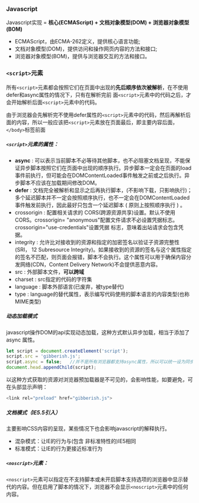 ### Javascript
Javascript实现 = **核心(ECMAScript) + 文档对象模型(DOM) + 浏览器对象模型(BOM)**

- ECMAScript，由ECMA-262定义，提供核心语言功能;
- 文档对象模型(DOM)，提供访问和操作网页内容的方法和接口;
- 浏览器对象模型(BOM)，提供与浏览器交互的方法和接口。

### `<script>`元素

所有`<script>`元素都会按照它们在页面中出现的**先后顺序依次被解析**，在不使用defer和async属性的情况下，只有在解析完前 面`<script>`元素中的代码之后，才会开始解析后面`<script>`元素中的代码。

由于浏览器会先解析完不使用defer属性的`<script>`元素中的代码，然后再解析后面的内容，所以一般应该把`<script>`元素放在页面最后，即主要内容后面，`</body>`标签前面

##### `<script>`元素的属性：

- **async** : 可以表示当前脚本不必等待其他脚本，也不必阻塞文档呈现，不能保证异步脚本按照它们在页面中出现的顺序执行。异步脚本一定会在页面的load事件前执行，但可能会在DOMContentLoaded事件触发之前或之后执行。异步脚本不应该在加载期间修改DOM。
- **defer** : 文档完全被解析和显示之后再执行脚本，(不影响下载，只影响执行)；多个延迟脚本并不一定会按照顺序执行，也不一定会在DOMContentLoaded事件触发前执行，因此最好只包含一个延迟脚本 ( 原则上按照顺序执行 ) 。
- crossorigin : 配置相关请求的 CORS(跨源资源共享)设置。默认不使用 CORS。crossorigin= "anonymous"配置文件请求不必设置凭据标志。crossorigin="use-credentials"设置凭据 标志，意味着出站请求会包含凭据。
- integrity : 允许比对接收到的资源和指定的加密签名以验证子资源完整性(SRI， 12 Subresource Integrity)。如果接收到的资源的签名与这个属性指定的签名不匹配，则页面会报错，脚本不会执行。这个属性可以用于确保内容分发网络(CDN，Content Delivery Network)不会提供恶意内容。
- src : 外部脚本文件，**可以跨域**
- charset : src指定的代码的字符集
- language : 脚本外部语言(已废弃，被type替代)
- type : language的替代属性，表示编写代码使用的脚本语言的内容类型(也称MIME类型)

##### 动态加载模式

javascript操作DOM的api实现动态加载，这种方式默认异步加载，相当于添加了 async 属性。

```javascript
let script = document.createElement('script');
script.src = 'gibberish.js';
script.async = false;	//并不是所有浏览器都支持async属性，所以可以统一设为同步加载
document.head.appendChild(script);
```

以这种方式获取的资源对浏览器预加载器是不可见的，会影响性能，如要避免，可在头部显示声明：

```javascript
<link rel="preload" href="gibberish.js">
```



##### 文档模式（IE5.5引入）

主要影响CSS内容的呈现，某些情况下也会影响javascript的解释执行。

- 混杂模式：让IE的行为与(包含 非标准特性的)IE5相同
- 标准模式：让IE的行为更接近标准行为

##### `<noscript>`元素：

`<noscript>`元素可以指定在不支持脚本或未开启脚本支持选项的浏览器中显示替代的内容。但在启用了脚本的情况下，浏览器不会显示`<noscript>`元素中的任何内容。